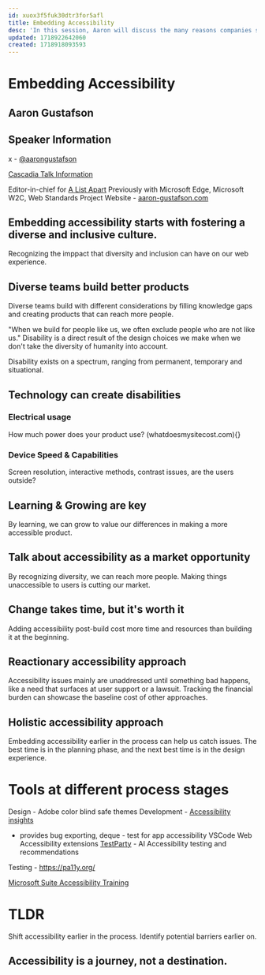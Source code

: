 ```yaml
---
id: xuox3f5fuk30dtr3for5afl
title: Embedding Accessibility
desc: 'In this session, Aaron will discuss the many reasons companies should prioritize accessibility, how to build a culture of accessibility, and what it can mean for their bottom line.'
updated: 1718922642060
created: 1718918093593
---
```

# Embedding Accessibility
## Aaron Gustafson

## Speaker Information
x - [@aarongustafson](https://twitter.com/aarongustafson)

[Cascadia Talk Information](https://cascadiajs.com/2024/talks/embedding-accessibility)

Editor-in-chief for [A List Apart](https://alistapart.com/)
Previously with Microsoft Edge, Microsoft W2C, Web Standards Project
Website - [aaron-gustafson.com](aaron-gustafson.com)


## Embedding accessibility starts with fostering a diverse and inclusive culture.
Recognizing the imppact that diversity and inclusion can have on our web experience.

## Diverse teams build better products
Diverse teams build with different considerations by filling knowledge gaps and creating products that can reach more people.

"When we build for people like us, we often exclude people who are not like us."
Disability is a direct result of the design choices we make when we don't take the diversity of humanity into account.

Disability exists on a spectrum, ranging from permanent, temporary and situational.

## Technology can create disabilities
### Electrical usage 
How much power does your product use?
(whatdoesmysitecost.com){}
### Device Speed & Capabilities
Screen resolution, interactive methods, contrast issues, are the users outside?

## Learning & Growing are key
By learning, we can grow to value our differences in making a more accessible product.

## Talk about accessibility as a market opportunity
By recognizing diversity, we can reach more people. Making things unaccessible to users is cutting our market.

## Change takes time, but it's worth it
Adding accessibility post-build cost more time and resources than building it at the beginning.

## Reactionary accessibility approach
Accessibility issues mainly are unaddressed until something bad happens, like a need that surfaces at user support or a lawsuit. Tracking the financial burden can showcase the baseline cost of other approaches.

## Holistic accessibility approach
Embedding accessibility earlier in the process can help us catch issues. The best time is in the planning phase, and the next best time is in the design experience.

# Tools at different process stages
Design - Adobe color blind safe themes
Development  - [Accessibility insights](https://accessibilityinsights.io/)
- provides bug exporting, 
deque - test for app accessibility
VSCode Web Accessibility extensions
[TestParty](https://www.testparty.ai/) - AI Accessibility testing and recommendations

Testing -
https://pa11y.org/

[Microsoft Suite Accessibility Training](https://blogs.microsoft.com/accessibility/topic/m365-accessibility/)


# TLDR
Shift accessibility earlier in the process. Identify potential barriers earlier on.
## Accessibility is a journey, not a destination.